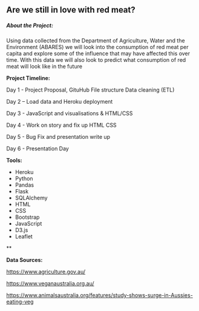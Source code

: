 ## **Are we still in love with red meat?**

##### **About the Project:**

Using data collected from the Department of Agriculture, Water and the Environment (ABARES) we will look into the consumption of red meat per capita and explore some of the influence that may have affected this over time. With this data we will also look to predict what consumption of red meat will look like in the future

**Project Timeline:**

Day 1 - Project Proposal, GituHub File structure Data cleaning (ETL)

Day 2 – Load data and Heroku deployment

Day 3 - JavaScript and visualisations & HTML/CSS

Day 4 - Work on story and fix up HTML CSS

Day 5 - Bug Fix and presentation write up

Day 6 - Presentation Day

**Tools:**



- Heroku
- Python
- Pandas
- Flask
- SQLAlchemy
- HTML
- CSS
- Bootstrap
- JavaScript
- D3.js
- Leaflet

**



**Data Sources:**

 

https://www.agriculture.gov.au/

https://www.veganaustralia.org.au/

https://www.animalsaustralia.org/features/study-shows-surge-in-Aussies-eating-veg

